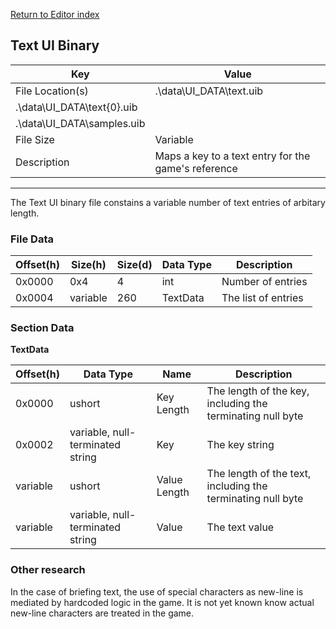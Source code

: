 
[Return to Editor index](../editor.md)

## Text UI Binary

Key  | Value
--- | ---
File Location(s)  | .\data\UI_DATA\text.uib
 | .\data\UI_DATA\text{0}.uib
 | .\data\UI_DATA\samples.uib
File Size | Variable
Description  | Maps a key to a text entry for the game's reference


---
The Text UI binary file constains a variable number of text entries of arbitary length. 

### File Data

Offset(h) | Size(h) | Size(d) | Data Type | Description
--- | --- | --- | --- | --- 
0x0000 | 0x4 | 4 | int | Number of entries
0x0004 | variable | 260 | TextData | The list of entries

### Section Data
**TextData**

Offset(h) | Data Type | Name | Description
--- | --- | --- | --- 
0x0000 | ushort | Key Length | The length of the key, including the terminating null byte
0x0002 | variable, null-terminated string | Key | The key string
variable | ushort | Value Length  | The length of the text, including the terminating null byte 
variable | variable, null-terminated string | Value | The text value


### Other research

In the case of briefing text, the use of special characters as new-line is mediated by hardcoded logic in the game. It is not yet known know actual new-line characters are treated in the game.



